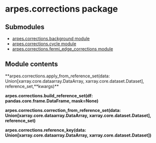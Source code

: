arpes.corrections package
=========================

Submodules
----------

-   [arpes.corrections.background module](arpes.corrections.background)
-   [arpes.corrections.cycle module](arpes.corrections.cycle)
-   [arpes.corrections.fermi\_edge\_corrections
    module](arpes.corrections.fermi_edge_corrections)

Module contents
---------------

**arpes.corrections.apply\_from\_reference\_set(data:
Union\[xarray.core.dataarray.DataArray, xarray.core.dataset.Dataset\],
reference\_set,**kwargs)\*\*

**arpes.corrections.build\_reference\_set(df:
pandas.core.frame.DataFrame, mask=None)**

**arpes.corrections.correction\_from\_reference\_set(data:
Union\[xarray.core.dataarray.DataArray, xarray.core.dataset.Dataset\],
reference\_set)**

**arpes.corrections.reference\_key(data:
Union\[xarray.core.dataarray.DataArray, xarray.core.dataset.Dataset\])**
